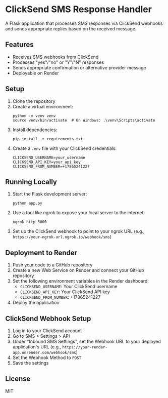 # ClickSend SMS Response Handler

A Flask application that processes SMS responses via ClickSend webhooks and sends appropriate replies based on the received message.

## Features

- Receives SMS webhooks from ClickSend
- Processes "yes"/"no" or "Y"/"N" responses
- Sends appropriate confirmation or alternative provider message
- Deployable on Render

## Setup

1. Clone the repository
2. Create a virtual environment:
   ```
   python -m venv venv
   source venv/bin/activate  # On Windows: .\venv\Scripts\activate
   ```
3. Install dependencies:
   ```
   pip install -r requirements.txt
   ```
4. Create a `.env` file with your ClickSend credentials:
   ```
   CLICKSEND_USERNAME=your_username
   CLICKSEND_API_KEY=your_api_key
   CLICKSEND_FROM_NUMBER=+17865241227
   ```

## Running Locally

1. Start the Flask development server:
   ```
   python app.py
   ```
2. Use a tool like ngrok to expose your local server to the internet:
   ```
   ngrok http 5000
   ```
3. Set up the ClickSend webhook to point to your ngrok URL (e.g., `https://your-ngrok-url.ngrok.io/webhook/sms`)

## Deployment to Render

1. Push your code to a GitHub repository
2. Create a new Web Service on Render and connect your GitHub repository
3. Set the following environment variables in the Render dashboard:
   - `CLICKSEND_USERNAME`: Your ClickSend username
   - `CLICKSEND_API_KEY`: Your ClickSend API key
   - `CLICKSEND_FROM_NUMBER`: +17865241227
4. Deploy the application

## ClickSend Webhook Setup

1. Log in to your ClickSend account
2. Go to SMS > Settings > API
3. Under "Inbound SMS Settings", set the Webhook URL to your deployed application's URL (e.g., `https://your-render-app.onrender.com/webhook/sms`)
4. Set the Webhook Method to `POST`
5. Save the settings

## License

MIT
